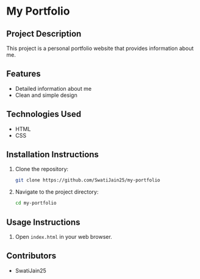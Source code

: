 # My Portfolio

## Project Description

This project is a personal portfolio website that provides information about me.

## Features

- Detailed information about me
- Clean and simple design

## Technologies Used

- HTML
- CSS

## Installation Instructions

1. Clone the repository:
    ```bash
    git clone https://github.com/SwatiJain25/my-portfolio
    ```
2. Navigate to the project directory:
    ```bash
    cd my-portfolio
    ```

## Usage Instructions

1. Open `index.html` in your web browser.

## Contributors

- SwatiJain25

